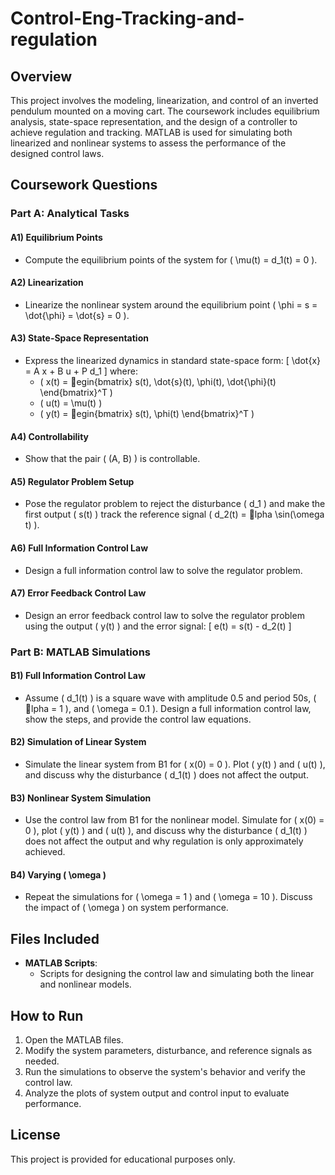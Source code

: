 # Control-Eng-Tracking-and-regulation

## Overview
This project involves the modeling, linearization, and control of an inverted pendulum mounted on a moving cart. The coursework includes equilibrium analysis, state-space representation, and the design of a controller to achieve regulation and tracking. MATLAB is used for simulating both linearized and nonlinear systems to assess the performance of the designed control laws.

## Coursework Questions

### Part A: Analytical Tasks

#### A1) Equilibrium Points
- Compute the equilibrium points of the system for \( \mu(t) = d_1(t) = 0 \).

#### A2) Linearization
- Linearize the nonlinear system around the equilibrium point \( \phi = s = \dot{\phi} = \dot{s} = 0 \).

#### A3) State-Space Representation
- Express the linearized dynamics in standard state-space form:
  \[
  \dot{x} = A x + B u + P d_1
  \]
  where:
  - \( x(t) = egin{bmatrix} s(t), \dot{s}(t), \phi(t), \dot{\phi}(t) \end{bmatrix}^T \)
  - \( u(t) = \mu(t) \)
  - \( y(t) = egin{bmatrix} s(t), \phi(t) \end{bmatrix}^T \)

#### A4) Controllability
- Show that the pair \( (A, B) \) is controllable.

#### A5) Regulator Problem Setup
- Pose the regulator problem to reject the disturbance \( d_1 \) and make the first output \( s(t) \) track the reference signal \( d_2(t) = lpha \sin(\omega t) \).

#### A6) Full Information Control Law
- Design a full information control law to solve the regulator problem.

#### A7) Error Feedback Control Law
- Design an error feedback control law to solve the regulator problem using the output \( y(t) \) and the error signal:
  \[
  e(t) = s(t) - d_2(t)
  \]

### Part B: MATLAB Simulations

#### B1) Full Information Control Law
- Assume \( d_1(t) \) is a square wave with amplitude 0.5 and period 50s, \( lpha = 1 \), and \( \omega = 0.1 \). Design a full information control law, show the steps, and provide the control law equations.

#### B2) Simulation of Linear System
- Simulate the linear system from B1 for \( x(0) = 0 \). Plot \( y(t) \) and \( u(t) \), and discuss why the disturbance \( d_1(t) \) does not affect the output.

#### B3) Nonlinear System Simulation
- Use the control law from B1 for the nonlinear model. Simulate for \( x(0) = 0 \), plot \( y(t) \) and \( u(t) \), and discuss why the disturbance \( d_1(t) \) does not affect the output and why regulation is only approximately achieved.

#### B4) Varying \( \omega \)
- Repeat the simulations for \( \omega = 1 \) and \( \omega = 10 \). Discuss the impact of \( \omega \) on system performance.

## Files Included
- **MATLAB Scripts**:
  - Scripts for designing the control law and simulating both the linear and nonlinear models.
  
## How to Run
1. Open the MATLAB files.
2. Modify the system parameters, disturbance, and reference signals as needed.
3. Run the simulations to observe the system's behavior and verify the control law.
4. Analyze the plots of system output and control input to evaluate performance.

## License
This project is provided for educational purposes only.

